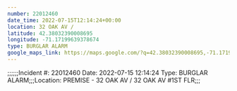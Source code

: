```yaml
---
number: 22012460
date_time: 2022-07-15T12:14:24+00:00
location: 32 OAK AV / 
latitude: 42.38032390008695
longitude: -71.17199639378674
type: BURGLAR ALARM
google_maps_link: https://maps.google.com/?q=42.38032390008695,-71.17199639378674
---
```


;;;;;;Incident #: 22012460   Date: 2022-07-15 12:14:24   Type: BURGLAR ALARM;;;Location: PREMISE - 32 OAK AV / 32 OAK AV #1ST FLR;;;
